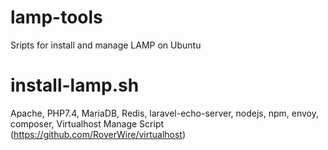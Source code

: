 # lamp-tools
Sripts for install  and manage LAMP on Ubuntu

# install-lamp.sh
Apache, PHP7.4, MariaDB, Redis, laravel-echo-server, nodejs, npm, envoy, composer, Virtualhost Manage Script (https://github.com/RoverWire/virtualhost)
